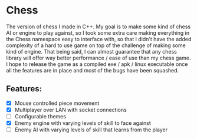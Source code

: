 # Chess
The version of chess I made in C++. My goal is to make some kind of chess AI or engine to play against, 
so I took some extra care making everything in the Chess namespace easy to interface with, so that I didn't have the added 
complexity of a hard to use game on top of the challenge of making some kind of engine. That being said, I can almost guarantee that any chess library 
will offer way better performance / ease of use than my chess game. I hope to release the game as a compiled exe / apk / linux executable once all the 
features are in place and most of the bugs have been squashed. 

## Features:
- [x] Mouse controlled piece movement
- [x] Multiplayer over LAN with socket connections
- [ ] Configurable themes
- [x] Enemy engine with varying levels of skill to face against
- [ ] Enemy AI with varying levels of skill that learns from the player
